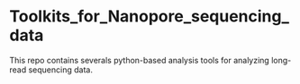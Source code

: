 # Toolkits_for_Nanopore_sequencing_data
This repo contains severals python-based analysis tools for analyzing long-read sequencing data.
